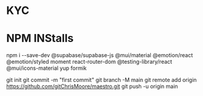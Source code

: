 # KYC


# NPM INStalls
npm i --save-dev @supabase/supabase-js @mui/material @emotion/react @emotion/styled moment react-router-dom @testing-library/react @mui/icons-material yup formik


git init
git commit -m "first commit"
git branch -M main
git remote add origin https://github.com/gitChrisMoore/maestro.git
git push -u origin main